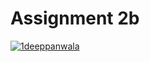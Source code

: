 # Assignment 2b

[![1deeppanwala](https://circleci.com/gh/1deeppanwala/hw4a.svg?style=svg)](https://app.circleci.com/pipelines/github/1deeppanwala/hw4a?branch=main&filter=all)
